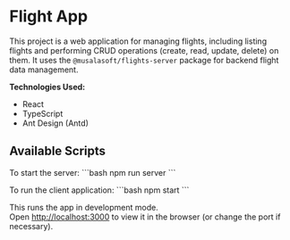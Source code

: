 
# Flight App

This project is a web application for managing flights, including listing flights and performing CRUD operations (create, read, update, delete) on them. It uses the `@musalasoft/flights-server` package for backend flight data management.

**Technologies Used:**
- React
- TypeScript
- Ant Design (Antd)

## Available Scripts

To start the server:
\```bash
npm run server
\```

To run the client application:
\```bash
npm start
\```

This runs the app in development mode.  
Open [http://localhost:3000](http://localhost:3000) to view it in the browser (or change the port if necessary).